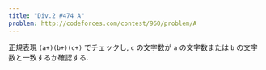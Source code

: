 ```yaml
---
title: "Div.2 #474 A"
problem: http://codeforces.com/contest/960/problem/A
---
```

正規表現 `(a+)(b+)(c+)` でチェックし, `c` の文字数が `a` の文字数または `b` の文字数と一致するか確認する.
